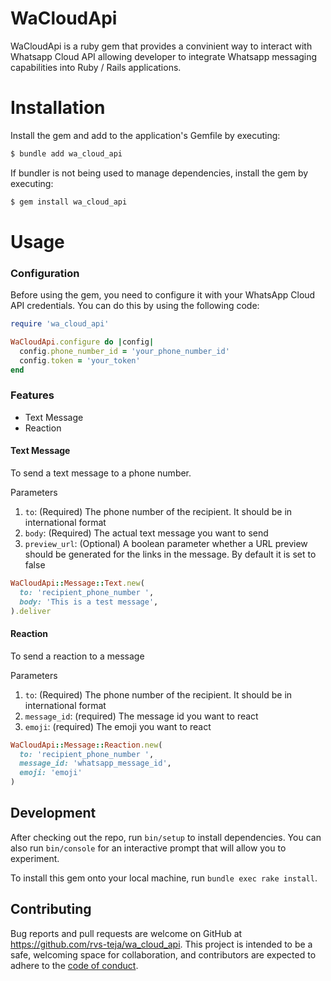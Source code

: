 # WaCloudApi

WaCloudApi is a ruby gem that provides a convinient way to interact with Whatsapp Cloud API allowing developer to integrate Whatsapp messaging capabilities into Ruby / Rails applications.

# Installation
Install the gem and add to the application's Gemfile by executing:

```bash
$ bundle add wa_cloud_api
```

If bundler is not being used to manage dependencies, install the gem by executing:

```bash
$ gem install wa_cloud_api
```

# Usage

### Configuration

Before using the gem, you need to configure it with your WhatsApp Cloud API credentials. You can do this by using the following code:

```ruby
require 'wa_cloud_api'

WaCloudApi.configure do |config| 
  config.phone_number_id = 'your_phone_number_id'
  config.token = 'your_token'
end
```

### Features

- Text Message
- Reaction

#### Text Message

To send a text message to a phone number. 

Parameters

1. `to`: (Required) The phone number of the recipient. It should be in international format
2. `body`: (Required) The actual text message you want to send
3. `preview_url`: (Optional) A boolean parameter whether a URL preview should be generated for the links in the message. By default it is set to false

```ruby
WaCloudApi::Message::Text.new(
  to: 'recipient_phone_number ', 
  body: 'This is a test message',
).deliver
```

#### Reaction

To send a reaction to a message

Parameters

1. `to`: (Required) The phone number of the recipient. It should be in international format
2. `message_id`: (required) The message id you want to react
3. `emoji`: (required) The emoji you want to react

```ruby
WaCloudApi::Message::Reaction.new(
  to: 'recipient_phone_number ',
  message_id: 'whatsapp_message_id',
  emoji: 'emoji'
)
```

## Development

After checking out the repo, run `bin/setup` to install dependencies. You can also run `bin/console` for an interactive prompt that will allow you to experiment.

To install this gem onto your local machine, run `bundle exec rake install`. 


## Contributing

Bug reports and pull requests are welcome on GitHub at https://github.com/rvs-teja/wa_cloud_api. This project is intended to be a safe, welcoming space for collaboration, and contributors are expected to adhere to the [code of conduct](https://github.com/rvs-teja/wa_cloud_api/blob/main/CODE_OF_CONDUCT.md).
